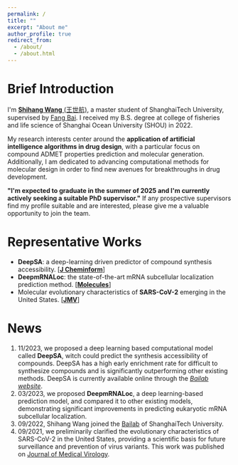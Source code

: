 ```yaml
---
permalink: /
title: ""
excerpt: "About me"
author_profile: true
redirect_from: 
  - /about/
  - /about.html
---
```


Brief Introduction
=====

I'm [**Shihang Wang** \(王世航\)](https://scholar.google.com/citations?user=LAhfJTEAAAAJ&hl=zh-CN), a master student of ShanghaiTech University, supervised by [Fang Bai](https://scholar.google.com.hk/citations?user=FZ3zkfcAAAAJ&hl=zh-CN). I received my B.S. degree at college of fisheries and life science of Shanghai Ocean University \(SHOU\) in 2022.    
    
My research interests center around the **application of artificial intelligence algorithms in drug design**, with a particular focus on compound ADMET properties prediction and molecular generation. Additionally, I am dedicated to advancing computational methods for molecular design in order to find new avenues for breakthroughs in drug development. 

**"I'm expected to graduate in the summer of 2025 and I'm currently actively seeking a suitable PhD supervisor."** If any prospective supervisors find my profile suitable and are interested, please give me a valuable opportunity to join the team.

Representative Works
=====
* **DeepSA**: a deep-learning driven predictor of compound synthesis accessibility. \[[**J Cheminform**](https://jcheminf.biomedcentral.com/articles/10.1186/s13321-023-00771-3)\]
* **DeepmRNALoc**: the state-of-the-art mRNA subcellular localization prediction method. \[[**Molecules**](https://www.mdpi.com/1420-3049/28/5/2284)\]
* Molecular evolutionary characteristics of **SARS-CoV-2** emerging in the United States. \[[**JMV**](https://onlinelibrary.wiley.com/doi/10.1002/jmv.27331)\]

News
=====
1. 11/2023, we proposed a deep learning based computational model called **DeepSA**, witch could predict the synthesis accessibility of compounds. DeepSA has a high early enrichment rate for difficult to synthesize compounds and is significantly outperforming other existing methods. DeepSA is currently available online through the [*Bailab website*](https://bailab.siais.shanghaitech.edu.cn/deepsa).
2. 03/2023, we proposed **DeepmRNALoc**, a deep learning-based prediction model, and compared it to other existing models, demonstrating significant improvements in predicting eukaryotic mRNA subcellular localization. 
3. 09/2022, Shihang Wang joined the [Bailab](https://bailab.siais.shanghaitech.edu.cn/) of ShanghaiTech University.
4. 09/2021, we preliminarily clarified the evolutionary characteristics of SARS-CoV-2 in the United States, providing a scientific basis for future surveillance and prevention of virus variants. This work was published on [Journal of Medical Virology](https://onlinelibrary.wiley.com/doi/10.1002/jmv.27331).


